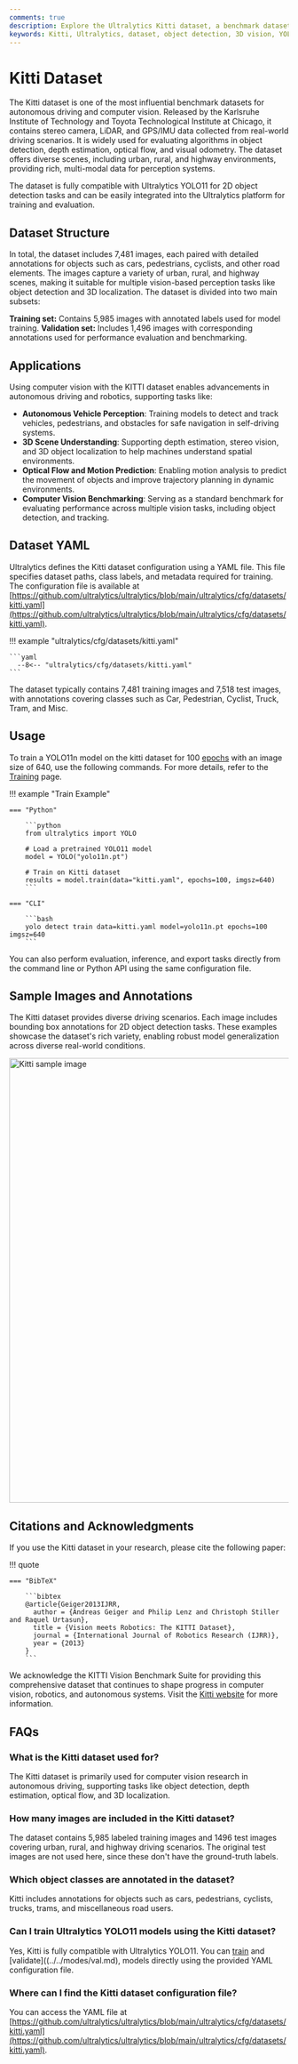 ```yaml
---
comments: true
description: Explore the Ultralytics Kitti dataset, a benchmark dataset for computer vision tasks such as 3D object detection, depth estimation, and autonomous driving perception.
keywords: Kitti, Ultralytics, dataset, object detection, 3D vision, YOLO11, training, validation, self-driving cars, computer vision
---
```


# Kitti Dataset

The Kitti dataset is one of the most influential benchmark datasets for autonomous driving and computer vision. Released by the Karlsruhe Institute of Technology and Toyota Technological Institute at Chicago, it contains stereo camera, LiDAR, and GPS/IMU data collected from real-world driving scenarios. It is widely used for evaluating algorithms in object detection, depth estimation, optical flow, and visual odometry. The dataset offers diverse scenes, including urban, rural, and highway environments, providing rich, multi-modal data for perception systems.

The dataset is fully compatible with Ultralytics YOLO11 for 2D object detection tasks and can be easily integrated into the Ultralytics platform for training and evaluation.

## Dataset Structure

In total, the dataset includes 7,481 images, each paired with detailed annotations for objects such as cars, pedestrians, cyclists, and other road elements. The images capture a variety of urban, rural, and highway scenes, making it suitable for multiple vision-based perception tasks like object detection and 3D localization. The dataset is divided into two main subsets:

**Training set:** Contains 5,985 images with annotated labels used for model training.
**Validation set:** Includes 1,496 images with corresponding annotations used for performance evaluation and benchmarking.

## Applications

Using computer vision with the KITTI dataset enables advancements in autonomous driving and robotics, supporting tasks like:

- **Autonomous Vehicle Perception**: Training models to detect and track vehicles, pedestrians, and obstacles for safe navigation in self-driving systems.
- **3D Scene Understanding**: Supporting depth estimation, stereo vision, and 3D object localization to help machines understand spatial environments.
- **Optical Flow and Motion Prediction**: Enabling motion analysis to predict the movement of objects and improve trajectory planning in dynamic environments.
- **Computer Vision Benchmarking**: Serving as a standard benchmark for evaluating performance across multiple vision tasks, including object detection, and tracking.

## Dataset YAML

Ultralytics defines the Kitti dataset configuration using a YAML file. This file specifies dataset paths, class labels, and metadata required for training. The configuration file is available at [https://github.com/ultralytics/ultralytics/blob/main/ultralytics/cfg/datasets/kitti.yaml](https://github.com/ultralytics/ultralytics/blob/main/ultralytics/cfg/datasets/kitti.yaml).

!!! example "ultralytics/cfg/datasets/kitti.yaml"

    ```yaml
      --8<-- "ultralytics/cfg/datasets/kitti.yaml"
    ```

The dataset typically contains 7,481 training images and 7,518 test images, with annotations covering classes such as Car, Pedestrian, Cyclist, Truck, Tram, and Misc.

## Usage

To train a YOLO11n model on the kitti dataset for 100 [epochs](https://www.ultralytics.com/glossary/epoch) with an image size of 640, use the following commands. For more details, refer to the [Training](../../modes/train.md) page.

!!! example "Train Example"

    === "Python"

        ```python
        from ultralytics import YOLO

        # Load a pretrained YOLO11 model
        model = YOLO("yolo11n.pt")

        # Train on Kitti dataset
        results = model.train(data="kitti.yaml", epochs=100, imgsz=640)
        ```

    === "CLI"

        ```bash
        yolo detect train data=kitti.yaml model=yolo11n.pt epochs=100 imgsz=640
        ```

You can also perform evaluation, inference, and export tasks directly from the command line or Python API using the same configuration file.

## Sample Images and Annotations

The Kitti dataset provides diverse driving scenarios. Each image includes bounding box annotations for 2D object detection tasks. These examples showcase the dataset's rich variety, enabling robust model generalization across diverse real-world conditions.

<img src="https://github.com/ultralytics/docs/releases/download/0/kitti-dataset-sample.avif" alt="Kitti sample image" width="800">

## Citations and Acknowledgments

If you use the Kitti dataset in your research, please cite the following paper:

!!! quote

    === "BibTeX"

        ```bibtex
        @article{Geiger2013IJRR,
          author = {Andreas Geiger and Philip Lenz and Christoph Stiller and Raquel Urtasun},
          title = {Vision meets Robotics: The KITTI Dataset},
          journal = {International Journal of Robotics Research (IJRR)},
          year = {2013}
        }
        ```

We acknowledge the KITTI Vision Benchmark Suite for providing this comprehensive dataset that continues to shape progress in computer vision, robotics, and autonomous systems. Visit the [Kitti website](https://www.cvlibs.net/datasets/kitti/) for more information.

## FAQs

### What is the Kitti dataset used for?

The Kitti dataset is primarily used for computer vision research in autonomous driving, supporting tasks like object detection, depth estimation, optical flow, and 3D localization.

### How many images are included in the Kitti dataset?

The dataset contains 5,985 labeled training images and 1496 test images covering urban, rural, and highway driving scenarios. The original test images are not used here, since these don't have the ground-truth labels.

### Which object classes are annotated in the dataset?

Kitti includes annotations for objects such as cars, pedestrians, cyclists, trucks, trams, and miscellaneous road users.

### Can I train Ultralytics YOLO11 models using the Kitti dataset?

Yes, Kitti is fully compatible with Ultralytics YOLO11. You can [train](../../modes/train.md) and [validate]((../../modes/val.md), models directly using the provided YAML configuration file.

### Where can I find the Kitti dataset configuration file?

You can access the YAML file at [https://github.com/ultralytics/ultralytics/blob/main/ultralytics/cfg/datasets/kitti.yaml](https://github.com/ultralytics/ultralytics/blob/main/ultralytics/cfg/datasets/kitti.yaml).
